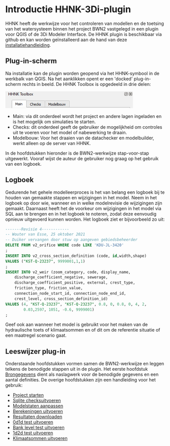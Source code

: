 # **Introductie HHNK-3Di-plugin**
HHNK heeft de werkwijze voor het controleren van modellen en de toetsing van het watersysteem binnen het project BWN2 vastgelegd in een plugin voor QGIS of de 3Di Modeler Interface. De HHNK plugin is beschikbaar via github en kan worden geïnstalleerd aan de hand van deze [installatiehandleiding](..\installatie\installatie_handleiding.md). 

## Plug-in-scherm
Na installatie kan de plugin worden geopend via het HHNK-symbool in de werkbalk van QGIS. Na het aanklikken opent er een 'docked' plug-in-scherm rechts in beeld. De HHNK Toolbox is opgedeeld in drie delen:

![plugin_venster](../../images/4_gebruik_plugin/a_overzicht_plugin/plugin_venster.png)

* Main: via dit onderdeel wordt het project en andere lagen ingeladen en is het mogelijk om simulaties te starten.
* Checks: dit onderdeel geeft de gebruiker de mogelijkheid om controles uit te voeren voor het model of nabewerking te draain.
* Modelbouw: Voor het draaien van de datachecker en modelbuilder, werkt alleen op de server van HHNK.

In de hoofdstukken hieronder is de BWN2-werkwijze stap-voor-stap uitgewerkt. Vooraf wijst de auteur de gebruiker nog graag op het gebruik van een logboek.

## Logboek
Gedurende het gehele modelleerproces is het van belang een logboek bij te houden van gemaakte stappen en wijzigingen in het model. Neem in het logboek op door wie, wanneer en in welke modelrevisie de wijzigingen zijn gemaakt. Daarnaast heeft het de voorkeur om wijzigingen in het model via SQL aan te brengen en in het logboek te noteren, zodat deze eenvoudig opnieuw uitgevoerd kunnen worden. Het logboek ziet er bijvoorbeeld zo uit:

``` sql
-------Revisie 4------------
-- Wouter van Esse, 25 oktober 2021
-- Duiker vervangen door stuw op aangeven gebiedsbeheerder
DELETE FROM v2_orifice WHERE code LIKE 'KDU-JL-3420'
;
INSERT INTO v2_cross_section_definition (code, id,width,shape)
VALUES ("KST-Q-23237", 9999001,1,1)
;
INSERT INTO v2_weir (zoom_category, code, display_name,
    discharge_coefficient_negative, sewerage, 
    discharge_coefficient_positive, external, crest_type, 
    friction_type, friction_value,
	connection_node_start_id, connection_node_end_id, 
    crest_level, cross_section_definition_id) 
VALUES (4, "KST-Q-23237", "KST-Q-23237", 0.8, 0, 0.8, 0, 4, 2, 
        0.03,2597, 1051, -0.6, 9999001)
;
```
Geef ook aan wanneer het model is gebruikt voor het maken van de hydraulische toets of klimaatsommen en of dit om de referentie situatie of een maatregel scenario gaat.

<!---
TODO aanvullen? Nieuwe methode model governance?
-->


## Leeswijzer plug-in
Onderstaande hoofdstukken vormen samen de BWN2-werkwijze en leggen telkens de benodigde stappen uit in de plugin. Het eerste hoofdstuk [Brongegevens](a_brongegevens.md) dient als naslagwerk voor de benodigde gegevens en een aantal definities. De overige hoofdstukken zijn een handleiding voor het gebruik:

* [Project starten](b_project_starten.md)
* [Sqlite checksuitvoeren](c_sqlite_checks)
* [Modelstaten aanpassen](d_modelstaat_aanpassen.md)
* [Berekeningen uitvoeren](e_berekeningen_uitvoeren.md)
* [Resultaten downloaden](f_downloaden_resultaten.md)
* [0d1d test uitvoeren](g_0d1d_test.md)
* [Bank level test uitvoeren](h_banklevel_test.md)
* [1d2d test uitvoeren](i_1d2d_test.md)
* [Klimaatsommen uitvoeren](j_werkwijze_klimaatsommen.md)